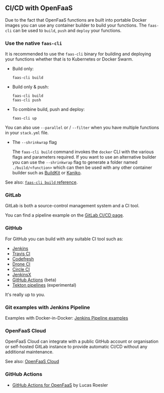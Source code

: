 ## CI/CD with OpenFaaS

Due to the fact that OpenFaaS functions are built into portable Docker images you can use any container builder to build your functions. The `faas-cli` can be used to `build`, `push` and `deploy` your functions.

### Use the native `faas-cli`

It is recommended to use the `faas-cli` binary for building and deploying your functions whether that is to Kubernetes or Docker Swarm.

* Build only:
    ```
    faas-cli build
    ```

* Build only & push:

    ```
    faas-cli build
    faas-cli push
    ```

* To combine build, push and deploy:
    ```
    faas-cli up
    ```

You can also use `--parallel` or / `--filter` when you have multiple functions in your `stack.yml` file.

* The `--shrinkwrap` flag

    The `faas-cli build` command invokes the `docker` CLI with the various flags and parameters required. If you want to use an alternative builder you can use the `--shrinkwrap` flag to generate a folder named `./build/<function>` which can then be used with any other container builder such as [BuildKit](https://github.com/moby/buildkit) or [Kaniko](https://blog.alexellis.io/quick-look-at-google-kaniko/).

See also: [`faas-cli build` reference](/cli/build/).

### GitLab

GitLab is both a source-control management system and a CI tool.

You can find a pipeline example on the [GitLab CI/CD page](../gitlab/).

### GitHub

For GitHub you can build with any suitable CI tool such as:

* [Jenkins](https://jenkins.io)
* [Travis CI](https://travis-ci.org)
* [Codefresh](https://codefresh.io)
* [Drone CI](https://drone.io)
* [Circle CI](https://circleci.com/)
* [JenkinsX](https://jenkins.io/projects/jenkins-x/)
* [GitHub Actions](https://github.com/features/actions) (beta)
* [Tekton pipelines](https://github.com/tektoncd/pipeline) (experimental)

It's really up to you.

### Git examples with Jenkins Pipeline

Examples with Docker-in-Docker: [Jenkins Pipeline examples](../jenkins/)

### OpenFaaS Cloud

OpenFaaS Cloud can integrate with a public GitHub account or organisation or self-hosted GitLab instance to provide automatic CI/CD without any additional maintenance.

See also: [OpenFaaS Cloud](../../../openfaas-cloud/intro/)

### GitHub Actions

* [GitHub Actions for OpenFaaS](https://lucasroesler.com/2019/09/action-packed-functions/) by Lucas Roesler
